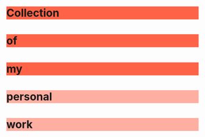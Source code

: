 


<h1 style="background-color:rgb(255, 99, 71);">Collection</h1>
<h1 style="background-color:#ff6347;">of</h1>
<h1 style="background-color:hsl(9, 100%, 64%);">my</h1>

<h1 style="background-color:rgba(255, 99, 71, 0.5);">personal</h1>
<h1 style="background-color:hsla(9, 100%, 64%, 0.5);">work</h1>
